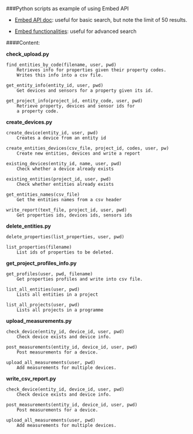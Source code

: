 ###Python scripts as example of using Embed API

* [Embed API doc](https://github.com/MastodonC/kixi.hecuba/blob/552e2fcfcb7aba46376ff743619334b410b26f5a/doc/api.md): useful for basic search, but note the limit of 50 results.


* [Embed functionalities](https://github.com/MastodonC/kixi.hecuba/blob/master/doc/help/embed.md): useful for advanced search


####Content:


**check_upload.py**

    find_entities_by_code(filename, user, pwd)
        Retrieves info for properties given their property codes.
        Writes this info into a csv file.
    
    get_entity_info(entity_id, user, pwd)
        Get devices and sensors for a property given its id.
    
    get_project_info(project_id, entity_code, user, pwd)
        Retrieve property, devices and sensor ids for
        a property code.


**create_devices.py**

    create_device(entity_id, user, pwd)
        Creates a device from an entity id
    
    create_entities_devices(csv_file, project_id, codes, user, pw)
        Create new entities, devices and write a report
    
    existing_devices(entity_id, name, user, pwd)
        Check whether a device already exists
    
    existing_entities(project_id, user, pwd)
        Check whether entities already exists
    
    get_entities_names(csv_file)
        Get the entities names from a csv header
    
    write_report(text_file, project_id, user, pwd)
        Get properties ids, devices ids, sensors ids


**delete_entities.py**

    delete_properties(list_properties, user, pwd)
    
    list_properties(filename)
        List ids of properties to be deleted.


**get_project_profiles_info.py**

    get_profiles(user, pwd, filename)
        Get properties profiles and write into csv file.
    
    list_all_entities(user, pwd)
        Lists all entities in a project
    
    list_all_projects(user, pwd)
        Lists all projects in a programme

**upload_measurements.py**

    check_device(entity_id, device_id, user, pwd)
        Check device exists and device info.
    
    post_measurements(entity_id, device_id, user, pwd)
        Post measurements for a device.
    
    upload_all_measurements(user, pwd)
        Add measurements for multiple devices.


**write_csv_report.py**

    check_device(entity_id, device_id, user, pwd)
        Check device exists and device info.
    
    post_measurements(entity_id, device_id, user, pwd)
        Post measurements for a device.
    
    upload_all_measurements(user, pwd)
        Add measurements for multiple devices.
